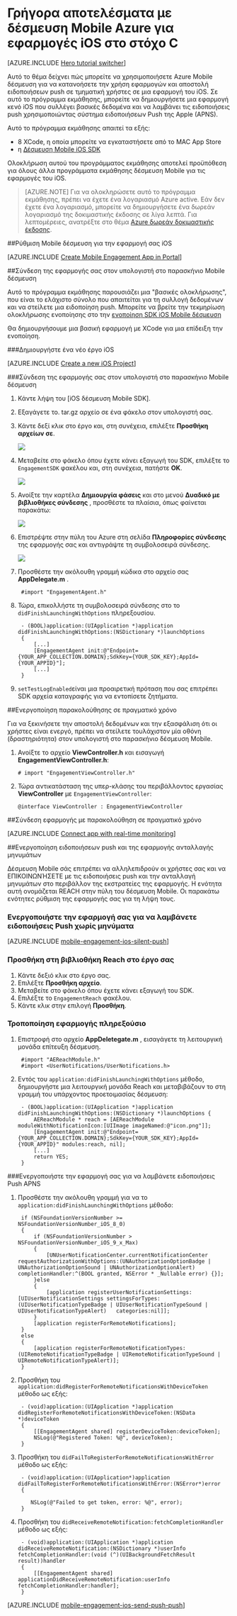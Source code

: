 <properties
    pageTitle="Γρήγορα αποτελέσματα με δέσμευση Mobile Azure για iOS στο στόχο C | Microsoft Azure"
    description="Μάθετε πώς να χρησιμοποιείτε Azure Mobile δέσμευση με ανάλυση και push ειδοποιήσεις για τις εφαρμογές του iOS."
    services="mobile-engagement"
    documentationCenter="mobile"
    authors="piyushjo"
    manager="erikre"
    editor="" />

<tags
    ms.service="mobile-engagement"
    ms.workload="mobile"
    ms.tgt_pltfrm="mobile-ios"
    ms.devlang="objective-c"
    ms.topic="hero-article"
    ms.date="10/05/2016"
    ms.author="piyushjo" />

# <a name="get-started-with-azure-mobile-engagement-for-ios-apps-in-objective-c"></a>Γρήγορα αποτελέσματα με δέσμευση Mobile Azure για εφαρμογές iOS στο στόχο C

[AZURE.INCLUDE [Hero tutorial switcher](../../includes/mobile-engagement-hero-tutorial-switcher.md)]

Αυτό το θέμα δείχνει πώς μπορείτε να χρησιμοποιήσετε Azure Mobile δέσμευση για να κατανοήσετε την χρήση εφαρμογών και αποστολή ειδοποιήσεων push σε τμηματική χρήστες σε μια εφαρμογή του iOS.
Σε αυτό το πρόγραμμα εκμάθησης, μπορείτε να δημιουργήσετε μια εφαρμογή κενό iOS που συλλέγει βασικές δεδομένα και να λαμβάνει τις ειδοποιήσεις push χρησιμοποιώντας σύστημα ειδοποιήσεων Push της Apple (APNS).

Αυτό το πρόγραμμα εκμάθησης απαιτεί τα εξής:

+ 8 XCode, η οποία μπορείτε να εγκαταστήσετε από το MAC App Store
+ η [Δέσμευση Mobile iOS SDK]

Ολοκλήρωση αυτού του προγράμματος εκμάθησης αποτελεί προϋπόθεση για όλους άλλα προγράμματα εκμάθησης δέσμευση Mobile για τις εφαρμογές του iOS.

> [AZURE.NOTE] Για να ολοκληρώσετε αυτό το πρόγραμμα εκμάθησης, πρέπει να έχετε ένα λογαριασμό Azure active. Εάν δεν έχετε ένα λογαριασμό, μπορείτε να δημιουργήσετε ένα δωρεάν λογαριασμό της δοκιμαστικής έκδοσης σε λίγα λεπτά. Για λεπτομέρειες, ανατρέξτε στο θέμα [Azure δωρεάν δοκιμαστικής έκδοσης](https://azure.microsoft.com/pricing/free-trial/?WT.mc_id=A0E0E5C02&amp;returnurl=http%3A%2F%2Fazure.microsoft.com%2Fen-us%2Fdocumentation%2Farticles%2Fmobile-engagement-ios-get-started).

##<a id="setup-azme"></a>Ρύθμιση Mobile δέσμευση για την εφαρμογή σας iOS

[AZURE.INCLUDE [Create Mobile Engagement App in Portal](../../includes/mobile-engagement-create-app-in-portal-new.md)]

##<a id="connecting-app"></a>Σύνδεση της εφαρμογής σας στον υπολογιστή στο παρασκήνιο Mobile δέσμευση

Αυτό το πρόγραμμα εκμάθησης παρουσιάζει μια "βασικές ολοκλήρωσης", που είναι το ελάχιστο σύνολο που απαιτείται για τη συλλογή δεδομένων και να στείλετε μια ειδοποίηση push. Μπορείτε να βρείτε την τεκμηρίωση ολοκλήρωσης ενοποίησης στο την [ενοποίηση SDK iOS Mobile δέσμευση](mobile-engagement-ios-sdk-overview.md)

Θα δημιουργήσουμε μια βασική εφαρμογή με XCode για μια επίδειξη την ενοποίηση.

###<a name="create-a-new-ios-project"></a>Δημιουργήστε ένα νέο έργο iOS

[AZURE.INCLUDE [Create a new iOS Project](../../includes/mobile-engagement-create-new-ios-app.md)]

###<a name="connect-your-app-to-the-mobile-engagement-backend"></a>Σύνδεση της εφαρμογής σας στον υπολογιστή στο παρασκήνιο Mobile δέσμευση

1. Κάντε λήψη του [iOS δέσμευση Mobile SDK].
2. Εξαγάγετε το. tar.gz αρχείο σε ένα φάκελο στον υπολογιστή σας.
3. Κάντε δεξί κλικ στο έργο και, στη συνέχεια, επιλέξτε **Προσθήκη αρχείων σε**.

    ![][1]

4. Μεταβείτε στο φάκελο όπου έχετε κάνει εξαγωγή του SDK, επιλέξτε το `EngagementSDK` φακέλου και, στη συνέχεια, πατήστε **OK**.

    ![][2]

5. Ανοίξτε την καρτέλα **Δημιουργία φάσεις** και στο μενού **Δυαδικό με βιβλιοθήκες σύνδεσης** , προσθέστε τα πλαίσια, όπως φαίνεται παρακάτω:

    ![][3]

6. Επιστρέψτε στην πύλη του Azure στη σελίδα **Πληροφορίες σύνδεσης** της εφαρμογής σας και αντιγράψτε τη συμβολοσειρά σύνδεσης.

    ![][4]

7. Προσθέστε την ακόλουθη γραμμή κώδικα στο αρχείο σας **AppDelegate.m** .

        #import "EngagementAgent.h"

8. Τώρα, επικολλήστε τη συμβολοσειρά σύνδεσης στο το `didFinishLaunchingWithOptions` πληρεξουσίου.

        - (BOOL)application:(UIApplication *)application didFinishLaunchingWithOptions:(NSDictionary *)launchOptions
        {
            [...]   
            [EngagementAgent init:@"Endpoint={YOUR_APP_COLLECTION.DOMAIN};SdkKey={YOUR_SDK_KEY};AppId={YOUR_APPID}"];
            [...]
        }

9. `setTestLogEnabled`είναι μια προαιρετική πρόταση που σας επιτρέπει SDK αρχεία καταγραφής για να εντοπίσετε ζητήματα. 

##<a id="monitor"></a>Ενεργοποίηση παρακολούθησης σε πραγματικό χρόνο

Για να ξεκινήσετε την αποστολή δεδομένων και την εξασφάλιση ότι οι χρήστες είναι ενεργό, πρέπει να στείλετε τουλάχιστον μία οθόνη (δραστηριότητα) στον υπολογιστή στο παρασκήνιο δέσμευση Mobile.

1. Ανοίξτε το αρχείο **ViewController.h** και εισαγωγή **EngagementViewController.h**:

    `# import "EngagementViewController.h"`

2. Τώρα αντικατάσταση της υπερ-κλάσης του περιβάλλοντος εργασίας **ViewController** με `EngagementViewController`:

    `@interface ViewController : EngagementViewController`

##<a id="monitor"></a>Σύνδεση εφαρμογής με παρακολούθηση σε πραγματικό χρόνο

[AZURE.INCLUDE [Connect app with real-time monitoring](../../includes/mobile-engagement-connect-app-with-monitor.md)]

##<a id="integrate-push"></a>Ενεργοποίηση ειδοποιήσεων push και της εφαρμογής ανταλλαγής μηνυμάτων

Δέσμευση Mobile σάς επιτρέπει να αλληλεπιδρούν οι χρήστες σας και να ΕΠΙΚΟΙΝΩΝΉΣΕΤΕ με τις ειδοποιήσεις push και την ανταλλαγή μηνυμάτων στο περιβάλλον της εκστρατείες της εφαρμογής. Η ενότητα αυτή ονομάζεται REACH στην πύλη του δέσμευση Mobile.
Οι παρακάτω ενότητες ρύθμιση της εφαρμογής σας για τη λήψη τους.

### <a name="enable-your-app-to-receive-silent-push-notifications"></a>Ενεργοποιήστε την εφαρμογή σας για να λαμβάνετε ειδοποιήσεις Push χωρίς μηνύματα

[AZURE.INCLUDE [mobile-engagement-ios-silent-push](../../includes/mobile-engagement-ios-silent-push.md)]  

### <a name="add-the-reach-library-to-your-project"></a>Προσθήκη στη βιβλιοθήκη Reach στο έργο σας

1. Κάντε δεξιό κλικ στο έργο σας.
2. Επιλέξτε **Προσθήκη αρχείο**.
3. Μεταβείτε στο φάκελο όπου έχετε κάνει εξαγωγή του SDK.
4. Επιλέξτε το `EngagementReach` φακέλου.
5. Κάντε κλικ στην επιλογή **Προσθήκη**.

### <a name="modify-your-application-delegate"></a>Τροποποίηση εφαρμογής πληρεξούσιο

1. Επιστροφή στο αρχείο **AppDeletegate.m** , εισαγάγετε τη λειτουργική μονάδα επίτευξη δέσμευση.

        #import "AEReachModule.h"
        #import <UserNotifications/UserNotifications.h>

2. Εντός του `application:didFinishLaunchingWithOptions` μέθοδο, δημιουργήστε μια λειτουργική μονάδα Reach και μεταβιβάζουν το στη γραμμή του υπάρχοντος προετοιμασίας δέσμευση:

        - (BOOL)application:(UIApplication *)application didFinishLaunchingWithOptions:(NSDictionary *)launchOptions {
            AEReachModule * reach = [AEReachModule moduleWithNotificationIcon:[UIImage imageNamed:@"icon.png"]];
            [EngagementAgent init:@"Endpoint={YOUR_APP_COLLECTION.DOMAIN};SdkKey={YOUR_SDK_KEY};AppId={YOUR_APPID}" modules:reach, nil];
            [...]
            return YES;
        }

###<a name="enable-your-app-to-receive-apns-push-notifications"></a>Ενεργοποιήστε την εφαρμογή σας για να λαμβάνετε ειδοποιήσεις Push APNS

1. Προσθέστε την ακόλουθη γραμμή για να το `application:didFinishLaunchingWithOptions` μέθοδο:

        if (NSFoundationVersionNumber >= NSFoundationVersionNumber_iOS_8_0)
        {
            if (NSFoundationVersionNumber > NSFoundationVersionNumber_iOS_9_x_Max)
            {
                [UNUserNotificationCenter.currentNotificationCenter requestAuthorizationWithOptions:(UNAuthorizationOptionBadge | UNAuthorizationOptionSound | UNAuthorizationOptionAlert) completionHandler:^(BOOL granted, NSError * _Nullable error) {}];
            }else
            {
                [application registerUserNotificationSettings:[UIUserNotificationSettings settingsForTypes:(UIUserNotificationTypeBadge | UIUserNotificationTypeSound | UIUserNotificationTypeAlert)   categories:nil]];
            }
            [application registerForRemoteNotifications];
        }
        else
        {
            [application registerForRemoteNotificationTypes:(UIRemoteNotificationTypeBadge | UIRemoteNotificationTypeSound | UIRemoteNotificationTypeAlert)];
        }

2. Προσθήκη του `application:didRegisterForRemoteNotificationsWithDeviceToken` μέθοδο ως εξής:

        - (void)application:(UIApplication *)application didRegisterForRemoteNotificationsWithDeviceToken:(NSData *)deviceToken
        {
            [[EngagementAgent shared] registerDeviceToken:deviceToken];
            NSLog(@"Registered Token: %@", deviceToken);
        }

3. Προσθήκη του `didFailToRegisterForRemoteNotificationsWithError` μέθοδο ως εξής:

        - (void)application:(UIApplication*)application didFailToRegisterForRemoteNotificationsWithError:(NSError*)error
        {
           
           NSLog(@"Failed to get token, error: %@", error);
        }

4. Προσθήκη του `didReceiveRemoteNotification:fetchCompletionHandler` μέθοδο ως εξής:

        - (void)application:(UIApplication *)application didReceiveRemoteNotification:(NSDictionary *)userInfo fetchCompletionHandler:(void (^)(UIBackgroundFetchResult result))handler
        {
            [[EngagementAgent shared] applicationDidReceiveRemoteNotification:userInfo fetchCompletionHandler:handler];
        }

[AZURE.INCLUDE [mobile-engagement-ios-send-push-push](../../includes/mobile-engagement-ios-send-push.md)]

<!-- URLs. -->
[Δέσμευση Mobile iOS SDK]: http://aka.ms/qk2rnj

<!-- Images. -->
[1]: ./media/mobile-engagement-ios-get-started/xcode-add-files.png
[2]: ./media/mobile-engagement-ios-get-started/xcode-select-engagement-sdk.png
[3]: ./media/mobile-engagement-ios-get-started/xcode-build-phases.png
[4]: ./media/mobile-engagement-ios-get-started/app-connection-info-page.png

